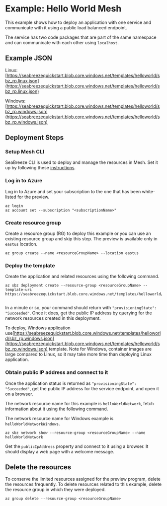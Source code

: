 # Example: Hello World Mesh

This example shows how to deploy an application with one service and communicate with it using a public load balanced endpoint. 

The service has two code packages that are part of the same namespace and can communicate with each other using `localhost`.

## Example JSON

Linux: [https://seabreezequickstart.blob.core.windows.net/templates/helloworld/sbz_rp.linux.json](https://seabreezequickstart.blob.core.windows.net/templates/helloworld/sbz_rp.linux.json)

Windows: [https://seabreezequickstart.blob.core.windows.net/templates/helloworld/sbz_rp.windows.json](https://seabreezequickstart.blob.core.windows.net/templates/helloworld/sbz_rp.windows.json)

## Deployment Steps

### Setup Mesh CLI
SeaBreeze CLI is used to deploy and manage the resources in Mesh. Set it up by following these [instructions](./cli-setup.md). 

### Log in to Azure

Log in to Azure and set your subscription to the one that has been white-listed for the preview.

```cli
az login
az account set --subscription "<subscriptionName>"
```

### Create resource group
Create a resource group (RG) to deploy this example or you can use an existing resource group and skip this step. The preview is available only in `eastus` location.

```cli
az group create --name <resourceGroupName> --location eastus 
```

### Deploy the template

Create the application and related resources using the following command.

```cli
az sbz deployment create --resource-group <resourceGroupName> --template-uri https://seabreezequickstart.blob.core.windows.net/templates/helloworld/sbz_rp.linux.json
  
```
In a minute or so, your command should return with `"provisioningState": "Succeeded"`. Once it does, get the public IP address by querying for the network resources created in this deployment.

To deploy, Windows application use[https://seabreezequickstart.blob.core.windows.net/templates/helloworld/sbz_rp.windows.json](https://seabreezequickstart.blob.core.windows.net/templates/helloworld/sbz_rp.windows.json) template. Note for Windows, container images are large compared to Linux, so it may take more time than deploying Linux application.

### Obtain public IP address and connect to it

Once the application status is returned as `"provisioningState": "Succeeded"`, get the public IP address for the service endpoint, and open it on a browser.

The network resource name for this example is `helloWorldNetwork`, fetch information about it using the following command. 

The network resource name for Windows example is `helloWorldNetworkWindows`.

```cli
az sbz network show --resource-group <resourceGroupName> --name helloWorldNetwork
```

Get the `publicIpAddress` property and connect to it using a browser. It should display a web page with a welcome message.

## Delete the resources

To conserve the limited resources assigned for the preview program, delete the resources frequently. To delete resources related to this example, delete the resource group in which they were deployed.

```cli
az group delete --resource-group <resourceGroupName> 
```


